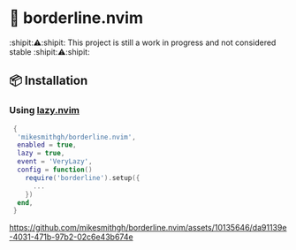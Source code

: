 # 🔳 borderline.nvim

<!-- panvimdoc-ignore-start -->

:shipit::warning::shipit: This project is still a work in progress and not considered stable :shipit::warning::shipit:

<!-- panvimdoc-ignore-end -->

## 📦 Installation

### Using [lazy.nvim](https://github.com/folke/lazy.nvim)
```lua
 {
  'mikesmithgh/borderline.nvim',
  enabled = true,
  lazy = true,
  event = 'VeryLazy',
  config = function()
    require('borderline').setup({
      ...
    })
  end,
 }
```

<!-- panvimdoc-ignore-start -->

https://github.com/mikesmithgh/borderline.nvim/assets/10135646/da91139e-4031-471b-97b2-02c6e43b674e


<!-- [![neovim: nightly](https://img.shields.io/static/v1?style=for-the-badge&label=neovim&message=nightly&logo=neovim&labelColor=282828&logoColor=8faa80&color=414b32)](https://neovim.io/) -->
<!-- [![last commit](https://img.shields.io/github/last-commit/mikesmithgh/gruvsquirrel.nvim?style=for-the-badge&logo=git&labelColor=282828&logoColor=ff6961&color=ff6961)](https://github.com/mikesmithgh/gruvsquirrel/pulse) -->
<!-- [![semantic-release: angular](https://img.shields.io/static/v1?style=for-the-badge&label=semantic-release&message=angular&logo=semantic-release&labelColor=282828&logoColor=d8869b&color=8f3f71)](https://github.com/semantic-release/semantic-release) -->

<!-- panvimdoc-ignore-end -->

